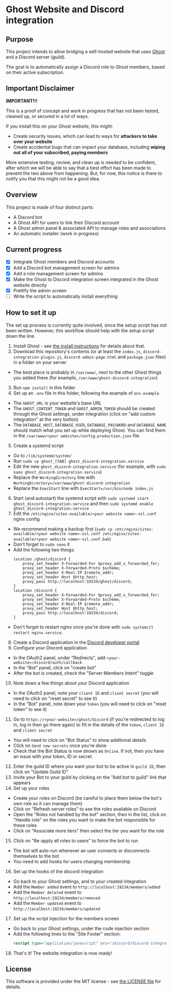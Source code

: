 # Ghost Website and Discord integration

## Purpose

This project intends to allow bridging a self-hosted website that uses [Ghost](https://github.com/TryGhost/Ghost) and a Discord server (guild).

The goal is to automatically assign a Discord role to Ghost members, based on their active subscription.

## Important Disclaimer

**IMPORTANT!!!**

This is a proof of concept and work in progress that has not been tested, cleaned up, or secured in a lot of ways.

If you install this on your Ghost website, this might:
- Create security issues, which can lead to ways for **attackers to take over your website**
- Create accidental bugs that can impact your database, including **wiping out all of your subscribed, paying members**

More extensive testing, review, and clean up is needed to be confident, after which we will be able to say that a best effort has been made to prevent the two above from happening. But, for now, this notice is there to notify you that this might not be a good idea.

## Overview

This project is made of four distinct parts:
- A Discord bot
- A Ghost API for users to link their Discord account
- A Ghost admin panel & associated API to manage roles and associations 
- An automatic installer (work in progress)

## Current progress

- [X] Integrate Ghost members and Discord accounts
- [X] Add a Discord bot management screen for admins
- [X] Add a role management screen for admins
- [X] Make the Ghost to Discord integration screen integrated in the Ghost website directly
- [X] Prettify the admin screen
- [ ] Write the script to automatically install everything

## How to set it up

The set up process is currently quite involved, since the setup script has not been written. However, this workflow should help with the setup script down the line.

1. Install Ghost - see [the install instructions](https://ghost.org/docs/install/ubuntu/) for details about that.
2. Download this repository's contents (or at least the `index.js`, `discord-integration-plugin.js`, `discord-admin-page.html` and `package.json` files) in a folder on your server
  - The best place is probably in `/var/www/`, next to the other Ghost things you added there (for example, `/var/www/ghost-discord-integration`)
3. Run `npm install` in this folder
4. Set up an `.env` file in this folder, following the example of `env.example`
  - The `GHOST_URL` is your website's base URL
  - The `GHOST_CONTENT_TOKEN` and `GHOST_ADMIN_TOKEN` should be created through the Ghost settings, under integration (click on "add custom integration" at the very botton)
  - The `DATABASE_HOST`, `DATABASE_USER`, `DATABASE_PASSWORD` and `DATABASE_NAME` should match what you set up while deploying Ghost. You can find them in the `/var/www/<your website>/config.production.json` file.
5. Create a systemd script
  - Go to `/lib/systemd/system/`
  - Run `sudo cp ghost_[TAB] ghost_discord-integration.service`
  - Edit the new `ghost_discord-integration.service` (for example, with `sudo nano ghost_discord-integration.service`)
  - Replace the `WorkingDirectory` line with `WorkingDirectory=/var/www/ghost-discord-integration`
  - Replace the `ExecStart` line with `ExecStart=/usr/bin/node index.js`
6. Start (and autostart) the systemd script with `sudo systemd start ghost_discord-integration.service` and then `sudo systemd enable ghost_discord-integration.service`
7. Edit the `/etc/nginx/sites-available/<your website name>-ssl.conf` nginx config
  - We recommend making a backup first (`sudo cp /etc/nginx/sites-available/<your website name>-ssl.conf /etc/nginx/sites-available/<your website name>-ssl.conf.bak`)
  - Don't forget to `sudo nano` it
  - Add the following two things:
    ```nginx
    location /ghost/discord {
        proxy_set_header X-Forwarded-For $proxy_add_x_forwarded_for;
        proxy_set_header X-Forwarded-Proto $scheme;
        proxy_set_header X-Real-IP $remote_addr;
        proxy_set_header Host $http_host;
        proxy_pass http://localhost:19234/ghost/discord;
    }
    location /discord {
        proxy_set_header X-Forwarded-For $proxy_add_x_forwarded_for;
        proxy_set_header X-Forwarded-Proto $scheme;
        proxy_set_header X-Real-IP $remote_addr;
        proxy_set_header Host $http_host;
        proxy_pass http://localhost:19234/discord;
    }
    ```
  - Don't forget to restart nginx once you're done with `sudo systemctl restart nginx.service`.
8. Create a Discord application in the [Discord developer portal](https://discord.com/developers/applications)
9. Configure your Discord application
  - In the OAuth2 panel, under "Redirects", add `<your-website>/discord/auth/callback`
  - In the "Bot" panel, click on "create bot"
  - After the bot is created, check the "Server Members Intent" toggle
10. Note down a few things about your Discord application
  - In the OAuth2 panel, note your `client ID` and `client secret` (you will need to click on "reset secret" to see it)
  - In the "Bot" panel, note down your `token` (you will need to click on "reset token" to see it)
11. Go to `https://<your-website>/ghost/discord` (if you're redirected to log in, log in then go there again) to fill in the details of the `token`, `client ID` and `client secret`
  - You will need to click on "Bot Status" to show additional details
  - Click on `Send new secrets` once you're done
  - Check that the Bot Status is now shown as `Online`. If not, then you have an issue with your token, ID or secret.
12. Enter the guild ID where you want your bot to be active in `guild ID`, then click on "Update Guild ID"
13. Invite your Bot to your guild by clicking on the "Add bot to guild" link that appears
14. Set up your roles
  - Create your roles on Discord (be careful to place them below the bot's own role so it can manage them)
  - Click on "Refresh server roles" to see the roles available on Discord
  - Open the "Roles not handled by the bot" section, then in the list, click on "Handle role" on the roles you want to make the bot responsible for these roles
  - Click on "Associate more tiers" then select the tier you want for the role
15. Click on "Re-apply all roles to users" to force the bot to run
  - The bot will auto-run whenever an user connects or disconnects themselves to the bot
  - You need to add hooks for users changing membership
16. Set up the hooks of the discord integration
  - Go back to your Ghost settings, and to your created integration
  - Add the `Member added` event to `http://localhost:19234/members/added`
  - Add the `Member deleted` event to `http://localhost:19234/members/removed`
  - Add the `Member updated` event to `http://localhost:19234/members/updated`
17. Set up the script injection for the members screen
  - Go back to your Ghost settings, under the code injection section
  - Add the following lines to the "Site Footer" section:
    ```html
    <script type="application/javascript" src="/discord/discord-integration-plugin.js"></script>
    ```
18. That's it! The website integration is now ready!

## License

This software is provided under the MIT license - see [the LICENSE file](./LICENSE) for details.
